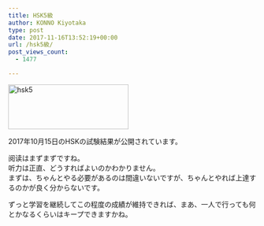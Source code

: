```yaml
---
title: HSK5級
author: KONNO Kiyotaka
type: post
date: 2017-11-16T13:52:19+00:00
url: /hsk5級/
post_views_count:
  - 1477

---
```

[<img width="244" height="91" title="hsk5" style="display: inline; background-image: none;" alt="hsk5" src="https://i1.wp.com/www.programmers-office.ml/wp-content/uploads/2017/11/hsk5_thumb.png?resize=244%2C91&#038;ssl=1" border="0" data-recalc-dims="1" />][1]

2017年10月15日のHSKの試験結果が公開されています。

阅读はまずまずですね。  
听力は正直、どうすればよいのかわかりません。  
まずは、ちゃんとやる必要があるのは間違いないですが、ちゃんとやれば上達するのかが良く分からないです。

ずっと学習を継続してこの程度の成績が維持できれば、まあ、一人で行っても何とかなるくらいはキープできますかね。

 [1]: https://i2.wp.com/www.programmers-office.ml/wp-content/uploads/2017/11/hsk5.png?ssl=1